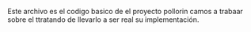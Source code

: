 Este archivo es el codigo basico de el proyecto pollorin
camos a trabaar sobre el ttratando de llevarlo a ser real su implementación.
